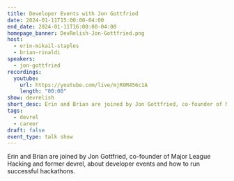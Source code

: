 ```yaml
---
title: Developer Events with Jon Gottfried
date: 2024-01-11T15:00:00-04:00
end_date: 2024-01-11T16:00:00-04:00
homepage_banner: DevRelish-Jon-Gottfried.png
host: 
  - erin-mikail-staples
  - brian-rinaldi
speakers:
  - jon-gottfried
recordings:
  youtube:
    url: https://youtube.com/live/mjR0M456c1A
    length: "00:00"
show: devrelish
short_desc: Erin and Brian are joined by Jon Gottfried, co-founder of Major League Hacking and former devrel, about developer events and how to run successful hackathons.
tags:
  - devrel
  - career
draft: false
event_type: talk show
---
```


Erin and Brian are joined by Jon Gottfried, co-founder of Major League Hacking and former devrel, about developer events and how to run successful hackathons.